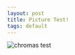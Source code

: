 ```yaml
---
layout: post
title: Picture Test!
tags: default
---
```


![chromas test](https://github.com/pzweuj/pzweuj.github.io/raw/master/downloads/images/chromas.png)